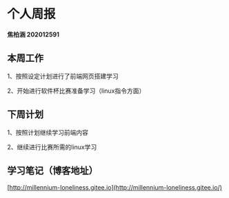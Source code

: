 # 个人周报

**焦柏涵 202012591**

## 本周工作

1、按照设定计划进行了前端网页搭建学习

2、开始进行软件杯比赛准备学习（linux指令方面）

## 下周计划

1、按照计划继续学习前端内容

2、继续进行比赛所需的linux学习

## 学习笔记（博客地址）

[http://millennium-loneliness.gitee.io](http://millennium-loneliness.gitee.io/)